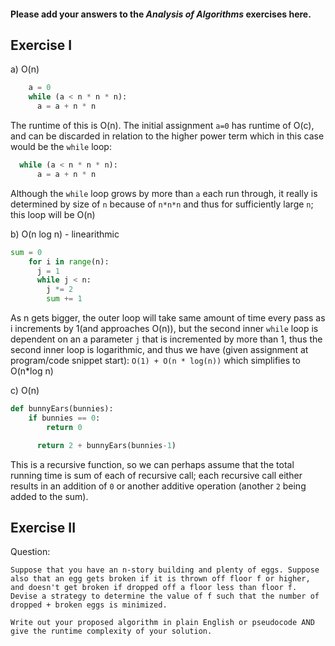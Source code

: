#### Please add your answers to the ***Analysis of  Algorithms*** exercises here.

## Exercise I

a) O(n)
```python
    a = 0
    while (a < n * n * n):
      a = a + n * n
```

The runtime of this is O(n). 
The initial assignment `a=0` has runtime of O(c), and can be discarded in relation to the higher power term which in this case would be the `while` loop:
```python
  while (a < n * n * n):
      a = a + n * n
```
Although the `while` loop grows by more than `a` each run through, it really is determined by size of `n` because of `n*n*n` and thus for sufficiently large `n`; this loop will be O(n)


b) O(n log n) - linearithmic
```python
sum = 0
    for i in range(n):
      j = 1
      while j < n:
        j *= 2
        sum += 1
```
As n gets bigger, the outer loop will take same amount of time every pass  as i increments by 1(and approaches O(n)), but the second inner `while` loop is dependent on an a parameter `j` that is incremented by more than 1, thus the second inner loop is logarithmic, and thus we have (given assignment at program/code snippet start): `O(1) + O(n * log(n))` which simplifies to O(n*log n)

c) O(n)
```python
def bunnyEars(bunnies):
    if bunnies == 0:
        return 0

      return 2 + bunnyEars(bunnies-1)
```
This is a recursive function, so we can perhaps assume that the total running time is sum of each of recursive call; each recursive call either results in an addition of `0` or another additive operation (another `2` being added to the sum). 



## Exercise II
Question:
```
Suppose that you have an n-story building and plenty of eggs. Suppose also that an egg gets broken if it is thrown off floor f or higher, and doesn't get broken if dropped off a floor less than floor f. Devise a strategy to determine the value of f such that the number of dropped + broken eggs is minimized.

Write out your proposed algorithm in plain English or pseudocode AND give the runtime complexity of your solution.
```

